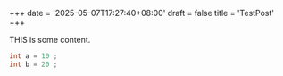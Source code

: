 +++
date = '2025-05-07T17:27:40+08:00'
draft = false
title = 'TestPost'
+++

THIS is some content.

```java
int a = 10 ;
int b = 20 ;
```